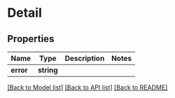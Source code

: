 # Detail

## Properties
Name | Type | Description | Notes
------------ | ------------- | ------------- | -------------
**error** | **string** |  | 

[[Back to Model list]](../../README.md#documentation-for-models) [[Back to API list]](../../README.md#documentation-for-api-endpoints) [[Back to README]](../../README.md)

